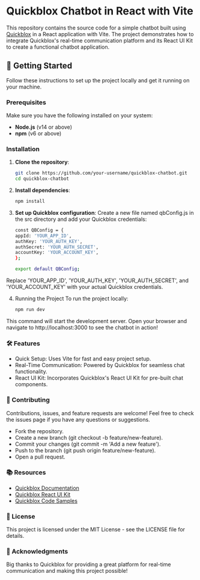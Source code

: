 # Quickblox Chatbot in React with Vite

This repository contains the source code for a simple chatbot built using [Quickblox](https://quickblox.com/) in a React application with Vite. The project demonstrates how to integrate Quickblox's real-time communication platform and its React UI Kit to create a functional chatbot application.

## 🚀 Getting Started

Follow these instructions to set up the project locally and get it running on your machine.

### Prerequisites

Make sure you have the following installed on your system:

- **Node.js** (v14 or above)
- **npm** (v6 or above)

### Installation

1. **Clone the repository**:

   ```bash
   git clone https://github.com/your-username/quickblox-chatbot.git
   cd quickblox-chatbot
2. **Install dependencies**:
   ```bash
   npm install
3. **Set up Quickblox configuration**:
   Create a new file named qbConfig.js in the src directory and add your Quickblox credentials:
   ```bash
   const QBConfig = {
   appId: 'YOUR_APP_ID',
   authKey: 'YOUR_AUTH_KEY',
   authSecret: 'YOUR_AUTH_SECRET',
   accountKey: 'YOUR_ACCOUNT_KEY',
   };

   export default QBConfig;

  Replace 'YOUR_APP_ID', 'YOUR_AUTH_KEY', 'YOUR_AUTH_SECRET', and 'YOUR_ACCOUNT_KEY' with your actual Quickblox credentials.

4. Running the Project
   To run the project locally:
   ```bash
   npm run dev

This command will start the development server. Open your browser and navigate to http://localhost:3000 to see the chatbot in action!

### 🛠️ Features

- Quick Setup: Uses Vite for fast and easy project setup.
- Real-Time Communication: Powered by Quickblox for seamless chat functionality.
- React UI Kit: Incorporates Quickblox's React UI Kit for pre-built chat components.

### 🤝 Contributing
Contributions, issues, and feature requests are welcome! Feel free to check the issues page if you have any questions or suggestions.

- Fork the repository.
- Create a new branch (git checkout -b feature/new-feature).
- Commit your changes (git commit -m 'Add a new feature').
- Push to the branch (git push origin feature/new-feature).
- Open a pull request.

### 📚 Resources
- [Quickblox Documentation](https://docs.quickblox.com/)
- [Quickblox React UI Kit](https://docs.quickblox.com/docs/react-uikit-overview)
- [Quickblox Code Samples](https://docs.quickblox.com/docs/code-samples)

### 📄 License
This project is licensed under the MIT License - see the LICENSE file for details.

### 🙌 Acknowledgments
Big thanks to Quickblox for providing a great platform for real-time communication and making this project possible!
